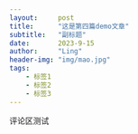 ```yaml
---
layout:     post
title:      "这是第四篇demo文章"
subtitle:   "副标题"
date:       2023-9-15
author:     "Ling"
header-img: "img/mao.jpg"
tags:
    - 标签1
    - 标签2
    - 标签3
---
```


评论区测试
